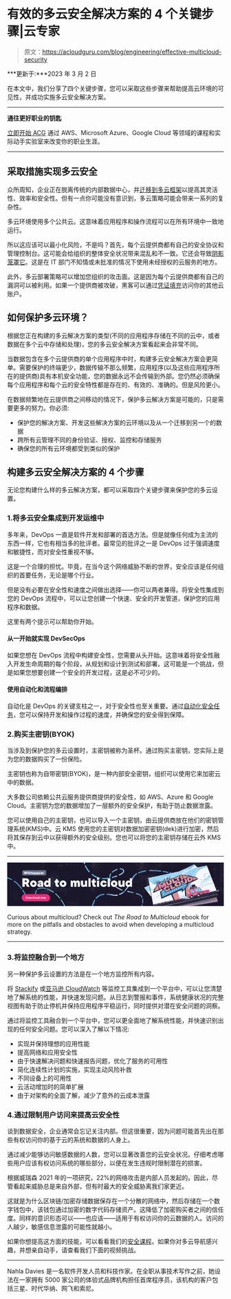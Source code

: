 # 有效的多云安全解决方案的 4 个关键步骤|云专家

> 原文：<https://acloudguru.com/blog/engineering/effective-multicloud-security>

***更新于:***2023 年 3 月 2 日

在本文中，我们分享了四个关键步骤，您可以采取这些步骤来帮助提高云环境的可见性，并成功实施多云安全解决方案。

* * *

**通往更好职业的钥匙**

[立即开始 ACG](https://acloudguru.com/pricing) 通过 AWS、Microsoft Azure、Google Cloud 等领域的课程和实际动手实验室来改变你的职业生涯。

* * *

## 采取措施实现多云安全

众所周知，企业正在脱离传统的内部数据中心，并[迁移到多云框架](https://acloudguru.com/blog/business/what-is-cloud-migration)以提高其灵活性、效率和安全性。但有一点你可能没有意识到，多云策略可能会带来一系列的复杂性。

多云环境使用多个公共云。这意味着应用程序和操作流程可以在所有环境中一致地运行。

所以这应该可以最小化风险，不是吗？首先，每个云提供商都有自己的安全协议和管理控制台。这可能会给组织的整体安全状况带来混乱和不一致。它还会导致[阴影笼罩它](https://www.forcepoint.com/cyber-edu/shadow-it)。这是在 IT 部门不知情或未批准的情况下使用未经授权的云服务的地方。

此外，多云部署策略可以增加您组织的攻击面。这是因为每个云提供商都有自己的漏洞可以被利用。如果一个提供商被攻破，黑客可以通过[凭证填充](https://acloudguru.com/blog/engineering/protecting-yourself-against-credential-stuffing)访问你的其他云账户。

## 如何保护多云环境？

根据您正在构建的多云解决方案的类型(不同的应用程序存储在不同的云中，或者数据在多个云中存储和处理)，您的多云安全解决方案看起来会非常不同。

当数据包含在多个云提供商的单个应用程序中时，构建多云安全解决方案会更简单。需要保护的终端更少，数据传输不那么频繁，应用程序(以及这些应用程序所在的提供商)具有本机安全功能，您的数据永远不会传输到外部。您仍然必须确保每个应用程序和每个云的安全特性都是存在的、有效的、准确的。但是风险更小。

在数据频繁地在云提供商之间移动的情况下，保护多云解决方案是可能的，只是需要更多的努力。你必须:

*   保护您的解决方案、开发这些解决方案的云环境以及从一个迁移到另一个的数据
*   跨所有云管理不同的身份验证、授权、监控和存储服务
*   确保您的所有云环境都受到类似的保护

## 构建多云安全解决方案的 4 个步骤

无论您构建什么样的多云解决方案，都可以采取四个关键步骤来保护您的多云设置。

### 1.将多云安全集成到开发运维中

多年来，DevOps 一直是软件开发和部署的首选方法。但是就像任何成为主流的东西一样，它也有相当多的批评者。最常见的批评之一是 DevOps 过于强调速度和敏捷性，而对安全性重视不够。

这是一个合理的担忧。毕竟，在当今这个网络威胁不断的世界，安全应该是任何组织的首要任务，无论是哪个行业。

但是没有必要在安全性和速度之间做出选择——你可以两者兼得。将安全性集成到您的 DevOps 流程中，可以让您创建一个快速、安全的开发管道，保护您的应用程序和数据。

这里有两个提示可以帮助你开始。

#### 从一开始就实现 DevSecOps

如果您想在 DevOps 流程中构建安全性，您需要从头开始。这意味着将安全性融入开发生命周期的每个阶段，从规划和设计到测试和部署。这可能是一个挑战，但是如果您想要创建一个安全的开发过程，这是必不可少的。

#### 使用自动化和流程编排

自动化是 DevOps 的关键支柱之一，对于安全性也至关重要。通过[自动化安全任务](https://www.cioinsight.com/blogs/7-security-tasks-to-automate-to-match-cybersecurity-threats/)，您可以保持开发和操作过程的速度，并确保您的安全得到保障。

### 2.购买主密钥(BYOK)

当涉及到保护您的多云设置时，主密钥被称为圣杯。通过购买主密钥，您实际上是为您的数据购买了一份保险。

主密钥也称为自带密钥(BYOK)，是一种内部安全密钥，组织可以使用它来加密云中的数据。

大多数公司依赖公共云服务提供商提供的安全性，如 AWS、Azure 和 Google Cloud。主密钥为您的数据增加了一层额外的安全保护，有助于防止数据泄露。

您可以使用自己的主密钥，也可以导入一个主密钥，由云提供商放在他们的密钥管理系统(KMS)中。云 KMS 使用您的主密钥对数据加密密钥(dek)进行加密，然后将其保存到云中以获得额外的安全级别。您也可以将您的主密钥存储在云外 KMS 中。

* * *

[![Download the "Road to multicloud" white paper for more info on multicloud strategies](img/56c52338a4dfd0d67fa54fd8faa3e050.png)](https://www.pluralsight.com/landing-pages/resource/gate/road-to-multicloud-g)

Curious about multicloud? Check out *The Road to Multicloud* ebook for more on the pitfalls and obstacles to avoid when developing a multicloud strategy.

* * *

### 3.将监控融合到一个地方

另一种保护多云设置的方法是在一个地方监控所有内容。

将 [Stackify](https://stackify.com/) 或[亚马逊 CloudWatch](https://aws.amazon.com/cloudwatch/) 等监控工具集成到一个平台中，可以让您清楚地了解系统的性能，并快速发现问题。从日志到警报和事件，系统健康状况的完整视图有助于防止停机并保持应用程序平稳运行，同时提供对潜在安全问题的洞察。

通过将监控工具融合到一个平台中，您可以更全面地了解系统性能，并快速识别出现的任何安全问题。您可以深入了解以下情况:

*   实现并保持理想的应用性能
*   提高网络和应用安全性
*   由于快速解决问题和快速报告问题，优化了服务的可用性
*   简化连续性计划的实施，实现主动风险补救
*   不同设备上的可用性
*   云活动增加时的简单扩展
*   由于对架构的全面了解，减少了意外的云成本泄露

### 4.通过限制用户访问来提高云安全性

谈到数据安全，企业通常会忘记关注内部。但这很重要，因为问题可能首先出在那些有权访问你的基于云的系统和数据的人身上。

通过减少能够访问敏感数据的人数，您可以显著改善您的云安全状况。仔细考虑哪些用户应该有权访问系统的哪些部分，以便在发生违规时限制潜在的损害。

根据威瑞森 2021 年的一项研究，22%的网络攻击是内部人员发起的。因此，尽管看起来威胁总是来自外部，但有时最大的安全威胁离我们家更近。

这就是为什么区块链/加密存储数据保存在一个分散的网络中，然后存储在一个数字钱包中，该钱包通过加密的数字代码存储资产。这降低了加密购买者之间的信任度。同样的意识形态可以——也应该——适用于有权访问你的云数据的人。访问的人越少，敏感信息泄露的可能性就越小。

如果你想提高这方面的技能，可以看看我们的[安全课程](https://acloudguru.com/training-library/security-training)。如果你对多云导航感兴趣，并想亲自动手，请查看我们下面的视频挑战。

* * *

Nahla Davies 是一名软件开发人员和科技作家。在全职从事技术写作之前，她设法在一家拥有 5000 家公司的体验式品牌机构担任首席程序员，该机构的客户包括三星、时代华纳、网飞和索尼。
